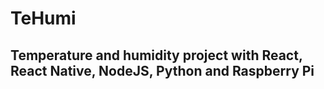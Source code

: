 # TeHumi

## Temperature and humidity project with React, React Native, NodeJS, Python and Raspberry Pi
